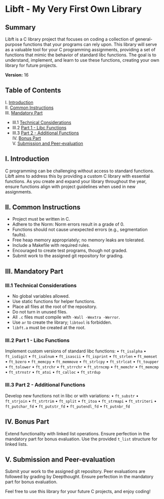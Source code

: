 # Libft - My Very First Own Library

## Summary
Libft is a C library project that focuses on coding a collection of general-purpose functions that your programs can rely upon. This library will serve as a valuable tool for your C programming assignments, providing a set of functions that mimic the behavior of standard libc functions. The goal is to understand, implement, and learn to use these functions, creating your own library for future projects.

**Version:** 16

## Table of Contents
I. [Introduction](#introduction)  
II. [Common Instructions](#common-instructions)  
III. [Mandatory Part](#mandatory-part)  
   - III.1 [Technical Considerations](#technical-considerations)  
   - III.2 [Part 1 - Libc Functions](#part-1-libc-functions)  
   - III.3 [Part 2 - Additional Functions](#part-2-additional-functions)  
IV. [Bonus Part](#bonus-part)  
V. [Submission and Peer-evaluation](#submission-and-peer-evaluation)

## I. Introduction
C programming can be challenging without access to standard functions. Libft aims to address this by providing a custom C library with essential functions. As you create and expand your library throughout the year, ensure functions align with project guidelines when used in new assignments.

## II. Common Instructions
- Project must be written in C.
- Adhere to the Norm: Norm errors result in a grade of 0.
- Functions should not cause unexpected errors (e.g., segmentation faults).
- Free heap memory appropriately; no memory leaks are tolerated.
- Include a Makefile with required rules.
- Encouraged to create test programs, though not graded.
- Submit work to the assigned git repository for grading.

## III. Mandatory Part

### III.1 Technical Considerations
- No global variables allowed.
- Use static functions for helper functions.
- Place all files at the root of the repository.
- Do not turn in unused files.
- All `.c` files must compile with `-Wall -Wextra -Werror`.
- Use `ar` to create the library; `libtool` is forbidden.
- `libft.a` must be created at the root.

### III.2 Part 1 - Libc Functions
Implement custom versions of standard libc functions:
• `ft_isalpha`
• `ft_isdigit`
• `ft_isalnum`
• `ft_isascii`
• `ft_isprint`
• `ft_strlen`
• `ft_memset`
• `ft_bzero`
• `ft_memcpy`
• `ft_memmove`
• `ft_strlcpy`
• `ft_strlcat`
• `ft_toupper`
• `ft_tolower`
• `ft_strchr`
• `ft_strrchr`
• `ft_strncmp`
• `ft_memchr`
• `ft_memcmp`
• `ft_strnstr`
• `ft_atoi`
• `ft_calloc`
• `ft_strdup`

### III.3 Part 2 - Additional Functions
Develop new functions not in libc or with variations:
• `ft_substr`
• `ft_strjoin`
• `ft_strtrim`
• `ft_split`
• `ft_itoa`
• `ft_strmapi`
• `ft_striteri`
• `ft_putchar_fd`
• `ft_putstr_fd`
• `ft_putendl_fd`
• `ft_putnbr_fd`

## IV. Bonus Part
Extend functionality with linked list operations. Ensure perfection in the mandatory part for bonus evaluation. Use the provided `t_list` structure for linked lists.

## V. Submission and Peer-evaluation
Submit your work to the assigned git repository. Peer evaluations are followed by grading by Deepthought. Ensure perfection in the mandatory part for bonus evaluation.

Feel free to use this library for your future C projects, and enjoy coding!
